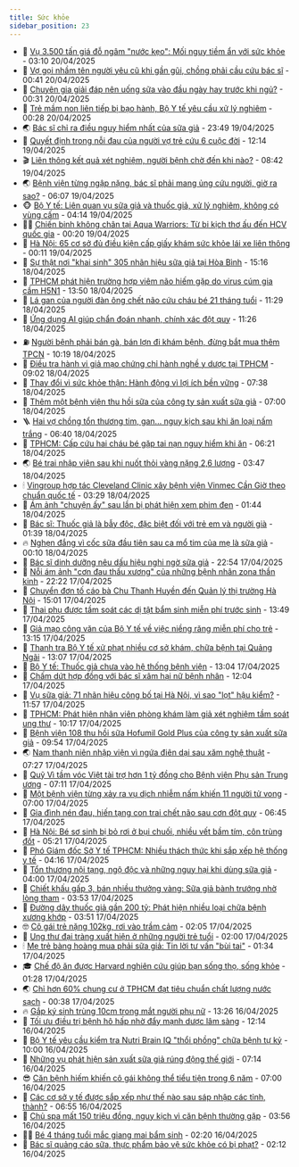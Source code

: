 ```yaml
---
title: Sức khỏe
sidebar_position: 23
---
```


<!-- dantri-suc-khoe:START -->
- 🤔 [Vụ 3.500 tấn giá đỗ ngâm &quot;nước kẹo&quot;: Mối nguy tiềm ẩn với sức khỏe](https://dantri.com.vn/suc-khoe/vu-3500-tan-gia-do-ngam-nuoc-keo-moi-nguy-tiem-an-voi-suc-khoe-20250420084113308.htm) - 03:10 20/04/2025
- 🚦 [Vợ gọi nhầm tên người yêu cũ khi gần gũi, chồng phải cầu cứu bác sĩ](https://dantri.com.vn/suc-khoe/vo-goi-nham-ten-nguoi-yeu-cu-khi-gan-gui-chong-phai-cau-cuu-bac-si-20250419141921945.htm) - 00:41 20/04/2025
- 🤖 [Chuyên gia giải đáp nên uống sữa vào đầu ngày hay trước khi ngủ?](https://dantri.com.vn/suc-khoe/chuyen-gia-giai-dap-nen-uong-sua-vao-dau-ngay-hay-truoc-khi-ngu-20250418172616889.htm) - 00:31 20/04/2025
- 🐻 [Trẻ mầm non liên tiếp bị bạo hành, Bộ Y tế yêu cầu xử lý nghiêm](https://dantri.com.vn/suc-khoe/tre-mam-non-lien-tiep-bi-bao-hanh-bo-y-te-yeu-cau-xu-ly-nghiem-20250419213045411.htm) - 00:28 20/04/2025
- 🌏 [Bác sĩ chỉ ra điều nguy hiểm nhất của sữa giả](https://dantri.com.vn/suc-khoe/bac-si-chi-ra-dieu-nguy-hiem-nhat-cua-sua-gia-20250420003242516.htm) - 23:49 19/04/2025
- 👺 [Quyết định trong nỗi đau của người vợ trẻ cứu 6 cuộc đời](https://dantri.com.vn/suc-khoe/quyet-dinh-trong-noi-dau-cua-nguoi-vo-tre-cuu-6-cuoc-doi-20250419175241617.htm) - 12:14 19/04/2025
- 🎬 [Liên thông kết quả xét nghiệm, người bệnh chờ đến khi nào?](https://dantri.com.vn/suc-khoe/lien-thong-ket-qua-xet-nghiem-nguoi-benh-cho-den-khi-nao-20250419103547668.htm) - 08:42 19/04/2025
- 🌏 [Bệnh viện từng ngập nặng, bác sĩ phải mang ủng cứu người, giờ ra sao?](https://dantri.com.vn/suc-khoe/benh-vien-tung-ngap-nang-bac-si-phai-mang-ung-cuu-nguoi-gio-ra-sao-20250419124028412.htm) - 06:07 19/04/2025
- 🐵 [Bộ Y tế: Liên quan vụ sữa giả và thuốc giả, xử lý nghiêm, không có vùng cấm](https://dantri.com.vn/suc-khoe/bo-y-te-lien-quan-vu-sua-gia-va-thuoc-gia-xu-ly-nghiem-khong-co-vung-cam-20250419110018857.htm) - 04:14 19/04/2025
- 👨‍🏫 [Chiến binh không chân tại Aqua Warriors: Từ bi kịch thơ ấu đến HCV quốc gia](https://dantri.com.vn/suc-khoe/chien-binh-khong-chan-tai-aqua-warriors-tu-bi-kich-tho-au-den-hcv-quoc-gia-20250418084201266.htm) - 00:20 19/04/2025
- 🤗 [Hà Nội: 65 cơ sở đủ điều kiện cấp giấy khám sức khỏe lái xe liên thông](https://dantri.com.vn/suc-khoe/ha-noi-65-co-so-du-dieu-kien-cap-giay-kham-suc-khoe-lai-xe-lien-thong-20250418155256904.htm) - 00:11 19/04/2025
- 🫶 [Sự thật nơi &quot;khai sinh&quot; 305 nhãn hiệu sữa giả tại Hòa Bình](https://dantri.com.vn/suc-khoe/su-that-noi-khai-sinh-305-nhan-hieu-sua-gia-tai-hoa-binh-20250418220021250.htm) - 15:16 18/04/2025
- 🙉 [TPHCM phát hiện trường hợp viêm não hiếm gặp do virus cúm gia cầm H5N1](https://dantri.com.vn/suc-khoe/tphcm-phat-hien-truong-hop-viem-nao-hiem-gap-do-virus-cum-gia-cam-h5n1-20250418195808927.htm) - 13:50 18/04/2025
- 🦅 [Lá gan của người đàn ông chết não cứu cháu bé 21 tháng tuổi](https://dantri.com.vn/suc-khoe/la-gan-cua-nguoi-dan-ong-chet-nao-cuu-chau-be-21-thang-tuoi-20250418155249882.htm) - 11:29 18/04/2025
- 🐘 [Ứng dụng AI giúp chẩn đoán nhanh, chính xác đột quỵ](https://dantri.com.vn/suc-khoe/ung-dung-ai-giup-chan-doan-nhanh-chinh-xac-dot-quy-20250418160819512.htm) - 11:26 18/04/2025
- ⛽️ [Người bệnh phải bán gà, bán lợn đi khám bệnh, đừng bắt mua thêm TPCN](https://dantri.com.vn/suc-khoe/nguoi-benh-phai-ban-ga-ban-lon-di-kham-benh-dung-bat-mua-them-tpcn-20250418171448660.htm) - 10:19 18/04/2025
- 🤡 [Điều tra hành vi giả mạo chứng chỉ hành nghề y dược tại TPHCM](https://dantri.com.vn/suc-khoe/dieu-tra-hanh-vi-gia-mao-chung-chi-hanh-nghe-y-duoc-tai-tphcm-20250418091016537.htm) - 09:02 18/04/2025
- 💼 [Thay đổi vì sức khỏe thận: Hành động vì lợi ích bền vững](https://dantri.com.vn/suc-khoe/thay-doi-vi-suc-khoe-than-hanh-dong-vi-loi-ich-ben-vung-20250418140257789.htm) - 07:38 18/04/2025
- 🤔 [Thêm một bệnh viện thu hồi sữa của công ty sản xuất sữa giả](https://dantri.com.vn/suc-khoe/them-mot-benh-vien-thu-hoi-sua-cua-cong-ty-san-xuat-sua-gia-20250418135743727.htm) - 07:00 18/04/2025
- 🪜 [Hai vợ chồng tổn thương tim, gan... nguy kịch sau khi ăn loại nấm trắng](https://dantri.com.vn/suc-khoe/hai-vo-chong-ton-thuong-tim-gan-nguy-kich-sau-khi-an-loai-nam-trang-20250418134049771.htm) - 06:40 18/04/2025
- 📝 [TPHCM: Cấp cứu hai cháu bé gặp tai nạn nguy hiểm khi ăn](https://dantri.com.vn/suc-khoe/tphcm-cap-cuu-hai-chau-be-gap-tai-nan-nguy-hiem-khi-an-20250418130901037.htm) - 06:21 18/04/2025
- 🌏 [Bé trai nhập viện sau khi nuốt thỏi vàng nặng 2,6 lượng](https://dantri.com.vn/suc-khoe/be-trai-nhap-vien-sau-khi-nuot-thoi-vang-nang-26-luong-20250418094437133.htm) - 03:47 18/04/2025
- 🕯 [Vingroup hợp tác Cleveland Clinic xây bệnh viện Vinmec Cần Giờ theo chuẩn quốc tế](https://dantri.com.vn/suc-khoe/vingroup-hop-tac-cleveland-clinic-xay-benh-vien-vinmec-can-gio-theo-chuan-quoc-te-20250418100638451.htm) - 03:29 18/04/2025
- 🦍 [Ám ảnh &quot;chuyện ấy&quot; sau lần bị phát hiện xem phim đen](https://dantri.com.vn/suc-khoe/am-anh-chuyen-ay-sau-lan-bi-phat-hien-xem-phim-den-20250417233411124.htm) - 01:44 18/04/2025
- 🌈 [Bác sĩ: Thuốc giả là bẫy độc, đặc biệt đối với trẻ em và người già](https://dantri.com.vn/suc-khoe/bac-si-thuoc-gia-la-bay-doc-dac-biet-doi-voi-tre-em-va-nguoi-gia-20250418074749903.htm) - 01:39 18/04/2025
- 🔥 [Nghẹn đắng vì cốc sữa đầu tiên sau ca mổ tim của mẹ là sữa giả](https://dantri.com.vn/suc-khoe/nghen-dang-vi-coc-sua-dau-tien-sau-ca-mo-tim-cua-me-la-sua-gia-20250417210257947.htm) - 00:10 18/04/2025
- 🌊 [Bác sĩ dinh dưỡng nêu dấu hiệu nghi ngờ sữa giả](https://dantri.com.vn/suc-khoe/bac-si-dinh-duong-neu-dau-hieu-nghi-ngo-sua-gia-20250417105817469.htm) - 22:54 17/04/2025
- 🚦 [Nỗi ám ảnh &quot;cơn đau thấu xương&quot; của những bệnh nhân zona thần kinh](https://dantri.com.vn/suc-khoe/noi-am-anh-con-dau-thau-xuong-cua-nhung-benh-nhan-zona-than-kinh-20250417231430254.htm) - 22:22 17/04/2025
- 🤖 [Chuyển đơn tố cáo bà Chu Thanh Huyền đến Quản lý thị trường Hà Nội](https://dantri.com.vn/suc-khoe/chuyen-don-to-cao-ba-chu-thanh-huyen-den-quan-ly-thi-truong-ha-noi-20250417213611753.htm) - 15:01 17/04/2025
- 🤡 [Thai phụ được tầm soát các dị tật bẩm sinh miễn phí trước sinh](https://dantri.com.vn/suc-khoe/thai-phu-duoc-tam-soat-cac-di-tat-bam-sinh-mien-phi-truoc-sinh-20250417182859072.htm) - 13:49 17/04/2025
- 💂 [Giả mạo công văn của Bộ Y tế về việc niềng răng miễn phí cho trẻ](https://dantri.com.vn/suc-khoe/gia-mao-cong-van-cua-bo-y-te-ve-viec-nieng-rang-mien-phi-cho-tre-20250417193831827.htm) - 13:15 17/04/2025
- 🦄 [Thanh tra Bộ Y tế xử phạt nhiều cơ sở khám, chữa bệnh tại Quảng Ngãi](https://dantri.com.vn/suc-khoe/thanh-tra-bo-y-te-xu-phat-nhieu-co-so-kham-chua-benh-tai-quang-ngai-20250417174624411.htm) - 13:07 17/04/2025
- 🧠 [Bộ Y tế: Thuốc giả chưa vào hệ thống bệnh viện](https://dantri.com.vn/suc-khoe/bo-y-te-thuoc-gia-chua-vao-he-thong-benh-vien-20250417153912820.htm) - 13:04 17/04/2025
- 🤖 [Chấm dứt hợp đồng với bác sĩ xâm hại nữ bệnh nhân](https://dantri.com.vn/suc-khoe/cham-dut-hop-dong-voi-bac-si-xam-hai-nu-benh-nhan-20250417180148350.htm) - 12:04 17/04/2025
- 💼 [Vụ sữa giả: 71 nhãn hiệu công bố tại Hà Nội, vì sao &quot;lọt&quot; hậu kiểm?](https://dantri.com.vn/suc-khoe/vu-sua-gia-71-nhan-hieu-cong-bo-tai-ha-noi-vi-sao-lot-hau-kiem-20250417185220815.htm) - 11:57 17/04/2025
- 🧰 [TPHCM: Phát hiện nhân viên phòng khám làm giả xét nghiệm tầm soát ung thư](https://dantri.com.vn/suc-khoe/tphcm-phat-hien-nhan-vien-phong-kham-lam-gia-xet-nghiem-tam-soat-ung-thu-20250417163216645.htm) - 10:17 17/04/2025
- 🎉 [Bệnh viện 108 thu hồi sữa Hofumil Gold Plus của công ty sản xuất sữa giả](https://dantri.com.vn/suc-khoe/benh-vien-108-thu-hoi-sua-hofumil-gold-plus-cua-cong-ty-san-xuat-sua-gia-20250417163735553.htm) - 09:54 17/04/2025
- 🌏 [Nam thanh niên nhập viện vì ngứa điên dại sau xăm nghệ thuật](https://dantri.com.vn/suc-khoe/nam-thanh-nien-nhap-vien-vi-ngua-dien-dai-sau-xam-nghe-thuat-20250417142419078.htm) - 07:27 17/04/2025
- 📝 [Quỹ Vì tầm vóc Việt tài trợ hơn 1 tỷ đồng cho Bệnh viện Phụ sản Trung ương](https://dantri.com.vn/suc-khoe/quy-vi-tam-voc-viet-tai-tro-hon-1-ty-dong-cho-benh-vien-phu-san-trung-uong-20250417140253806.htm) - 07:11 17/04/2025
- 🧠 [Một bệnh viện từng xảy ra vụ dịch nhiễm nấm khiến 11 người tử vong](https://dantri.com.vn/suc-khoe/mot-benh-vien-tung-xay-ra-vu-dich-nhiem-nam-khien-11-nguoi-tu-vong-20250417125719470.htm) - 07:00 17/04/2025
- 🚀 [Gia đình nén đau, hiến tạng con trai chết não sau cơn đột quỵ](https://dantri.com.vn/suc-khoe/gia-dinh-nen-dau-hien-tang-con-trai-chet-nao-sau-con-dot-quy-20250417130311422.htm) - 06:45 17/04/2025
- 💯 [Hà Nội: Bé sơ sinh bị bỏ rơi ở bụi chuối, nhiều vết bầm tím, côn trùng đốt](https://dantri.com.vn/suc-khoe/ha-noi-be-so-sinh-bi-bo-roi-o-bui-chuoi-nhieu-vet-bam-tim-con-trung-dot-20250417115619828.htm) - 05:21 17/04/2025
- 🫶 [Phó Giám đốc Sở Y tế TPHCM: Nhiều thách thức khi sắp xếp hệ thống y tế](https://dantri.com.vn/suc-khoe/pho-giam-doc-so-y-te-tphcm-nhieu-thach-thuc-khi-sap-xep-he-thong-y-te-20250417094357199.htm) - 04:16 17/04/2025
- 👹 [Tổn thương nội tạng, ngộ độc và những nguy hại khi dùng sữa giả](https://dantri.com.vn/suc-khoe/ton-thuong-noi-tang-ngo-doc-va-nhung-nguy-hai-khi-dung-sua-gia-20250417101837274.htm) - 04:00 17/04/2025
- 🤩 [Chiết khấu gấp 3, bán nhiều thưởng vàng: Sữa giả bành trướng nhờ lòng tham](https://dantri.com.vn/suc-khoe/chiet-khau-gap-3-ban-nhieu-thuong-vang-sua-gia-banh-truong-nho-long-tham-20250417100549456.htm) - 03:53 17/04/2025
- 🌊 [Đường dây thuốc giả gần 200 tỷ: Phát hiện nhiều loại chữa bệnh xương khớp](https://dantri.com.vn/suc-khoe/duong-day-thuoc-gia-gan-200-ty-phat-hien-nhieu-loai-chua-benh-xuong-khop-20250417100217820.htm) - 03:51 17/04/2025
- 🤓 [Cô gái trẻ nặng 102kg, rơi vào trầm cảm](https://dantri.com.vn/suc-khoe/co-gai-tre-nang-102kg-roi-vao-tram-cam-20250417090435199.htm) - 02:05 17/04/2025
- 🌝 [Ung thư đại tràng xuất hiện ở những người trẻ tuổi](https://dantri.com.vn/suc-khoe/ung-thu-dai-trang-xuat-hien-o-nhung-nguoi-tre-tuoi-20250416212155211.htm) - 02:00 17/04/2025
- 🕯 [Mẹ trẻ bàng hoàng mua phải sữa giả: Tin lời tư vấn &quot;bùi tai&quot;](https://dantri.com.vn/suc-khoe/me-tre-bang-hoang-mua-phai-sua-gia-tin-loi-tu-van-bui-tai-20250416194754111.htm) - 01:34 17/04/2025
- 🎓 [Chế độ ăn được Harvard nghiên cứu giúp bạn sống thọ, sống khỏe](https://dantri.com.vn/suc-khoe/che-do-an-duoc-harvard-nghien-cuu-giup-ban-song-tho-song-khoe-20250415080211207.htm) - 01:28 17/04/2025
- 🌏 [Chỉ hơn 60% chung cư ở TPHCM đạt tiêu chuẩn chất lượng nước sạch](https://dantri.com.vn/suc-khoe/chi-hon-60-chung-cu-o-tphcm-dat-tieu-chuan-chat-luong-nuoc-sach-20250416183104224.htm) - 00:38 17/04/2025
- 🔥 [Gắp ký sinh trùng 10cm trong mắt người phụ nữ](https://dantri.com.vn/suc-khoe/gap-ky-sinh-trung-10cm-trong-mat-nguoi-phu-nu-20250416185253218.htm) - 13:26 16/04/2025
- 📝 [Tối ưu điều trị bệnh hô hấp nhờ đẩy mạnh dược lâm sàng](https://dantri.com.vn/suc-khoe/toi-uu-dieu-tri-benh-ho-hap-nho-day-manh-duoc-lam-sang-20250416163424708.htm) - 12:14 16/04/2025
- 🧠 [Bộ Y tế yêu cầu kiểm tra Nutri Brain IQ &quot;thổi phồng&quot; chữa bệnh tự kỷ](https://dantri.com.vn/suc-khoe/bo-y-te-yeu-cau-kiem-tra-nutri-brain-iq-thoi-phong-chua-benh-tu-ky-20250416165948574.htm) - 10:00 16/04/2025
- 🦅 [Những vụ phát hiện sản xuất sữa giả rúng động thế giới](https://dantri.com.vn/suc-khoe/nhung-vu-phat-hien-san-xuat-sua-gia-rung-dong-the-gioi-20250416114543739.htm) - 07:14 16/04/2025
- 😎 [Căn bệnh hiếm khiến cô gái không thể tiểu tiện trong 6 năm](https://dantri.com.vn/suc-khoe/can-benh-hiem-khien-co-gai-khong-the-tieu-tien-trong-6-nam-20250415141652121.htm) - 07:00 16/04/2025
- 🎉 [Các cơ sở y tế được sắp xếp như thế nào sau sáp nhập các tỉnh, thành?](https://dantri.com.vn/suc-khoe/cac-co-so-y-te-duoc-sap-xep-nhu-the-nao-sau-sap-nhap-cac-tinh-thanh-20250416115434427.htm) - 06:55 16/04/2025
- 🫣 [Chủ spa mất 150 triệu đồng, nguy kịch vì căn bệnh thường gặp](https://dantri.com.vn/suc-khoe/chu-spa-mat-150-trieu-dong-nguy-kich-vi-can-benh-thuong-gap-20250416092429707.htm) - 03:56 16/04/2025
- 🧑‍🏫 [Bé 4 tháng tuổi mắc giang mai bẩm sinh](https://dantri.com.vn/suc-khoe/be-4-thang-tuoi-mac-giang-mai-bam-sinh-20250416091913024.htm) - 02:20 16/04/2025
- 🥷 [Bác sĩ quảng cáo sữa, thực phẩm bảo vệ sức khỏe có bị phạt?](https://dantri.com.vn/suc-khoe/bac-si-quang-cao-sua-thuc-pham-bao-ve-suc-khoe-co-bi-phat-20250415223228887.htm) - 02:12 16/04/2025<!-- dantri-suc-khoe:END -->
